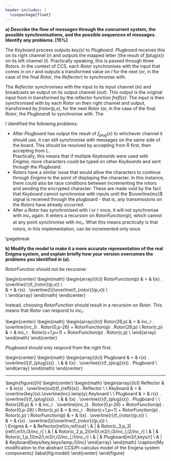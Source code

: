 ```yaml
---
header-includes: |
  \usepackage{float}
---
```

**a) Describe the flow of messages through the concurrent system, the possible
synchronisations, and the possible sequences of messages. Identify any problems.
[15%]**

The *Keyboard* process outputs *key(x)* to *Plugboard*. *Plugboard* receives
this on its right channel (*r*) and outputs the mapped letter (the result of
*fplug(x)*) on its left channel (*l*). Practically speaking, this is passed
through three *Rotors*. In the context of CCS, each *Rotor* synchronises with
the input that comes in on *r* and outputs a transformed value on *l* for the
next (or, in the case of the final *Rotor*, the *Reflector*) to synchronise
with.

The *Reflector* synchronises with the input to its input channel (*in*)
and broadcasts an output on its output channel (*out*). This output is the
original input from *in* transformed by the reflector function *frefl(x)*. The
input is then synchronised with by each *Rotor* on their right channel and
output, transformed by *frotor(p,x)*, for the next *Rotor* (or, in the case of
the final *Rotor*, the *Plugboard*) to synchronise with. The 

I identified the following problems:

- After $Plugboard$ has output the result of $f_{plug}(x)$ to whichever channel
  it should use, it can still synchronise with messages on the same side of the
  board. This should be resolved by accepting from R first, then accepting from
  L.   
  Practically, this means that if multiple $Keyboard$s were used with
  $Enigma$, more characters could be typed on other $Keyboard$s and sent through
  the $Plugboard$. 
- $Rotor$s have a similar issue that would allow the characters
  to continue through $Enigma$ to the point of displaying the character. In this
  instance, there could also be race conditions between incrementing the rotors
  and sending the encrypted character. These are made void by the fact that
  $Keyboard$ cannot synchronise with inputs until the $\overline{inc}$ signal is
  received through the plugboard - that is, any transmissions on the $Rotors$
  have already occurred.
- After a $Rotor$ has synchronised with $l$ or $r$ once, it will not synchronise
  with $inc_r$ again. It enters a recursion on $RotorFunction(p)$, which cannot
  at any point synchronise with $inc_r$. What this means practically is that
  rotors, in this implementation, can be incremented only once.

\pagebreak

**b) Modify the model to make it a more accurate representation of the real
Enigma system, and explain briefly how your version overcomes the problems you
identified in (a).**

<!--
Keep Rotor as is, but replace the recursion on RotorFunction(p) with Rotor(c,p)?
RotorFunction then needs to take (c,p), though. Refactor.
-->

$RotorFunction$ should not be recursive:

\begin{center}
\begin{math}
\begin{array}{lcl}
RotorFunction(p) &  =  & l(x) . \overline{r}(f_{rotor}(p,x)) \\  
		      &  +  & r(x) . \overline{l}(\overline{f_{rotor}}(p,x)) \\  
\\
\end{array}
\end{math}
\end{center}

Instead, choosing $RotorFunction$ should result in a recursion on $Rotor$. This
means that $Rotor$ can respond to $inc_r$.

\begin{center}
\begin{math}
\begin{array}{lcl}
Rotor(26,p) & = & inc_r . \overline{inc_l} . Rotor(0,p-26) + RotorFunction(p) . Rotor(26,p) \\
Rotor(c,p) & = & inc_r . Rotor(c+1,p+1) + RotorFunction(p) . Rotor(c,p) \\
\end{array}
\end{math}
\end{center}

$Plugboard$ should only respond from the right first.

\begin{center}
\begin{math}
\begin{array}{lcl}
Plugboard & = & r(x) . \overline{l}(f_{plug}(x)) . \\
 &   & l(x) . \overline{r}(f_{plug}(x)) . Plugboard \\
\end{array}
\end{math}
\end{center}

---

\begin{figure}[H]
\begin{center}
\begin{math}
\begin{array}{lcl}
Reflector & = & in(x) . \overline{out}(f_{refl}(x)) . Reflector  \\
\\
Keyboard & = & \overline{key}(x).\overline{inc}.lamp(y).Keyboard \\
\\
Plugboard & = & r(x) . \overline{l}(f_{plug}(x)) . \\
 &   & l(x) . \overline{r}(f_{plug}(x)) . Plugboard \\
\\
Rotor(26,p) & = & inc_r . \overline{inc_l} . Rotor(0,p-26) + RotorFunction(p) . Rotor(0,p-26) \\
Rotor(c,p) & = & inc_r . Rotor(c+1,p+1) + RotorFunction(p) . Rotor(c,p) \\
RotorFunction(p) &  =  & l(x) . \overline{r}(f_{rotor}(p,x)) \\  
		      &  +  & r(x) . \overline{l}(\overline{f_{rotor}}(p,x)) \\  
\\
Enigma & = & Reflector[ref/in,ref/out] \\
 & | & Rotor(c_3,p_3)[ref/l,m1/r,i3/inc_r] \\
 & | & Rotor(c_2,p_2)[m1/l,m2/r,i3/inc_l,i2/inc_r] \\
 & | & Rotor(c_1,p_1)[m2/l,m3/r,i2/inc_l,i1/inc_r] \\
 & | & Plugboard[m3/l,keys/r] \\
 & | & Keyboard[keys/key,keys/lamp,i1/inc]
\end{array}
\end{math}
\caption{My modification to the abstract CCS/Pi-calculus model of the Enigma system components}
\label{fig:model}
\end{center}
\end{figure}